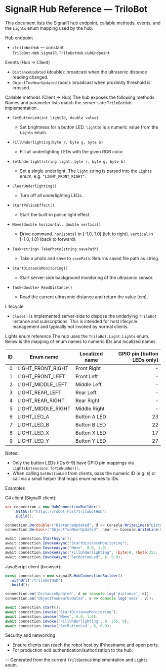 # SignalR Hub Reference — TriloBot

This document lists the SignalR hub endpoint, callable methods, events, and the `Lights` enum mapping used by the hub.

Hub endpoint
- `/trilobotHub` — constant `TriloBot.Web.SignalR.TriloBotHub.HubEndpoint`

Events (Hub -> Client)
- `DistanceUpdated` (double): broadcast when the ultrasonic distance reading changed.
- `ObjectTooNearUpdated` (bool): broadcast when proximity threshold is crossed.

Callable methods (Client -> Hub)
The hub exposes the following methods. Names and parameter lists match the server-side `TriloBotHub` implementation.

- `SetButtonLed(int lightId, double value)`
  - Set brightness for a button LED. `lightId` is a numeric value from the `Lights` enum.

- `FillUnderlighting(byte r, byte g, byte b)`
  - Fill all underlighting LEDs with the given RGB color.

- `SetUnderlight(string light, byte r, byte g, byte b)`
  - Set a single underlight. The `light` string is parsed into the `Lights` enum, e.g. `"LIGHT_FRONT_RIGHT"`.

- `ClearUnderlighting()`
  - Turn off all underlighting LEDs.

- `StartPoliceEffect()`
  - Start the built-in police light effect.

- `Move(double horizontal, double vertical)`
  - Drive command. `horizontal` in [-1.0, 1.0] (left to right). `vertical` in [-1.0, 1.0] (back to forward).

- `Task<string> TakePhoto(string savePath)`
  - Take a photo and save to `savePath`. Returns saved file path as string.

- `StartDistanceMonitoring()`
  - Start server-side background monitoring of the ultrasonic sensor.

- `Task<double> ReadDistance()`
  - Read the current ultrasonic distance and return the value (cm).

Lifecycle
- `Close()` is implemented server-side to dispose the underlying `TriloBot` instance and subscriptions. This is intended for host lifecycle management and typically not invoked by normal clients.

Lights enum reference
The hub uses the `TriloBot.Light.Lights` enum. Below is the mapping of enum names to numeric IDs and localized names.

| ID | Enum name | Localized name | GPIO pin (button LEDs only) |
| --:|-----------|----------------|----------------------------:|
| 0  | LIGHT_FRONT_RIGHT | Front Right | - |
| 1  | LIGHT_FRONT_LEFT  | Front Left  | - |
| 2  | LIGHT_MIDDLE_LEFT | Middle Left | - |
| 3  | LIGHT_REAR_LEFT   | Rear Left   | - |
| 4  | LIGHT_REAR_RIGHT  | Rear Right  | - |
| 5  | LIGHT_MIDDLE_RIGHT| Middle Right| - |
| 6  | LIGHT_LED_A       | Button A LED| 23 |
| 7  | LIGHT_LED_B       | Button B LED| 22 |
| 8  | LIGHT_LED_X       | Button X LED| 17 |
| 9  | LIGHT_LED_Y       | Button Y LED| 27 |

Notes:
- Only the button LEDs (IDs 6–9) have GPIO pin mappings via `LightsExtensions.ToPinNumber()`.
- When calling `SetButtonLed` from clients, pass the numeric ID (e.g. `6`) or call via a small helper that maps enum names to IDs.

Examples

C# client (SignalR client):

```csharp
var connection = new HubConnectionBuilder()
    .WithUrl("https://robot-host/trilobotHub")
    .Build();

connection.On<double>("DistanceUpdated", d => Console.WriteLine($"Distance: {d} cm"));
connection.On<bool>("ObjectTooNearUpdated", near => Console.WriteLine($"Too near: {near}"));

await connection.StartAsync();
await connection.InvokeAsync("StartDistanceMonitoring");
await connection.InvokeAsync("Move", 0.0, 1.0);
await connection.InvokeAsync("FillUnderlighting", (byte)0, (byte)255, (byte)0);
await connection.InvokeAsync("SetButtonLed", 6, 0.9);
```

JavaScript client (browser):

```javascript
const connection = new signalR.HubConnectionBuilder()
  .withUrl('/trilobotHub')
  .build();

connection.on('DistanceUpdated', d => console.log('distance', d));
connection.on('ObjectTooNearUpdated', v => console.log('near', v));

await connection.start();
await connection.invoke('StartDistanceMonitoring');
await connection.invoke('Move', 0.0, 1.0);
await connection.invoke('FillUnderlighting', 0, 255, 0);
await connection.invoke('SetButtonLed', 6, 0.9);
```

Security and networking
- Ensure clients can reach the robot host by IP/hostname and open ports.
- For production add authentication/authorization to the hub.

--
Generated from the current `TriloBotHub` implementation and `Lights` enum.

